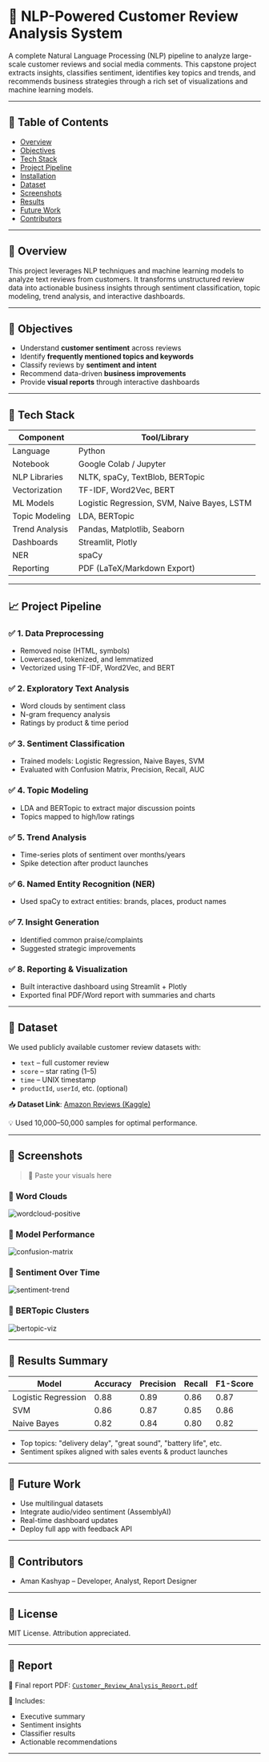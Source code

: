 
# 🧠 NLP-Powered Customer Review Analysis System

A complete Natural Language Processing (NLP) pipeline to analyze large-scale customer reviews and social media comments. This capstone project extracts insights, classifies sentiment, identifies key topics and trends, and recommends business strategies through a rich set of visualizations and machine learning models.

---

## 📌 Table of Contents

- [Overview](#overview)
- [Objectives](#objectives)
- [Tech Stack](#tech-stack)
- [Project Pipeline](#project-pipeline)
- [Installation](#installation)
- [Dataset](#dataset)
- [Screenshots](#screenshots)
- [Results](#results)
- [Future Work](#future-work)
- [Contributors](#contributors)

---

## 📖 Overview

This project leverages NLP techniques and machine learning models to analyze text reviews from customers. It transforms unstructured review data into actionable business insights through sentiment classification, topic modeling, trend analysis, and interactive dashboards.

---

## 🎯 Objectives

- Understand **customer sentiment** across reviews
- Identify **frequently mentioned topics and keywords**
- Classify reviews by **sentiment and intent**
- Recommend data-driven **business improvements**
- Provide **visual reports** through interactive dashboards

---

## 🧰 Tech Stack

| Component          | Tool/Library                   |
|-------------------|--------------------------------|
| Language           | Python                         |
| Notebook           | Google Colab / Jupyter         |
| NLP Libraries      | NLTK, spaCy, TextBlob, BERTopic|
| Vectorization      | TF-IDF, Word2Vec, BERT         |
| ML Models          | Logistic Regression, SVM, Naive Bayes, LSTM |
| Topic Modeling     | LDA, BERTopic                  |
| Trend Analysis     | Pandas, Matplotlib, Seaborn    |
| Dashboards         | Streamlit, Plotly              |
| NER                | spaCy                          |
| Reporting          | PDF (LaTeX/Markdown Export)    |

---

## 📈 Project Pipeline

### ✅ 1. Data Preprocessing

- Removed noise (HTML, symbols)
- Lowercased, tokenized, and lemmatized
- Vectorized using TF-IDF, Word2Vec, and BERT

### ✅ 2. Exploratory Text Analysis

- Word clouds by sentiment class  
- N-gram frequency analysis  
- Ratings by product & time period

### ✅ 3. Sentiment Classification

- Trained models: Logistic Regression, Naive Bayes, SVM  
- Evaluated with Confusion Matrix, Precision, Recall, AUC

### ✅ 4. Topic Modeling

- LDA and BERTopic to extract major discussion points  
- Topics mapped to high/low ratings  

### ✅ 5. Trend Analysis

- Time-series plots of sentiment over months/years  
- Spike detection after product launches

### ✅ 6. Named Entity Recognition (NER)

- Used spaCy to extract entities: brands, places, product names

### ✅ 7. Insight Generation

- Identified common praise/complaints  
- Suggested strategic improvements

### ✅ 8. Reporting & Visualization

- Built interactive dashboard using Streamlit + Plotly  
- Exported final PDF/Word report with summaries and charts

---

## 📂 Dataset

We used publicly available customer review datasets with:

- `text` – full customer review  
- `score` – star rating (1–5)  
- `time` – UNIX timestamp  
- `productId`, `userId`, etc. (optional)

📥 **Dataset Link**: [Amazon Reviews (Kaggle)](https://www.kaggle.com/datasets/datafiniti/consumer-reviews-of-amazon-products)

💡 Used 10,000–50,000 samples for optimal performance.

---

## 📸 Screenshots

> 📌 Paste your visuals here

### 🔹 Word Clouds

![wordcloud-positive](screenshots/wordcloud_positive.png)

### 🔹 Model Performance

![confusion-matrix](screenshots/confusion_matrix.png)

### 🔹 Sentiment Over Time

![sentiment-trend](screenshots/sentiment_trend.png)

### 🔹 BERTopic Clusters

![bertopic-viz](screenshots/bertopic_visualization.png)

---

## 🧪 Results Summary

| Model             | Accuracy | Precision | Recall | F1-Score |
|------------------|----------|-----------|--------|----------|
| Logistic Regression | 0.88     | 0.89      | 0.86   | 0.87     |
| SVM              | 0.86     | 0.87      | 0.85   | 0.86     |
| Naive Bayes      | 0.82     | 0.84      | 0.80   | 0.82     |

- Top topics: "delivery delay", "great sound", "battery life", etc.
- Sentiment spikes aligned with sales events & product launches

---

## 🔭 Future Work

- Use multilingual datasets
- Integrate audio/video sentiment (AssemblyAI)
- Real-time dashboard updates
- Deploy full app with feedback API

---

## 👥 Contributors

- Aman Kashyap – Developer, Analyst, Report Designer

---

## 📄 License

MIT License. Attribution appreciated.

---

## 📝 Report

📄 Final report PDF: [`Customer_Review_Analysis_Report.pdf`](final-report.pdf)

📁 Includes:
- Executive summary
- Sentiment insights
- Classifier results
- Actionable recommendations

---
